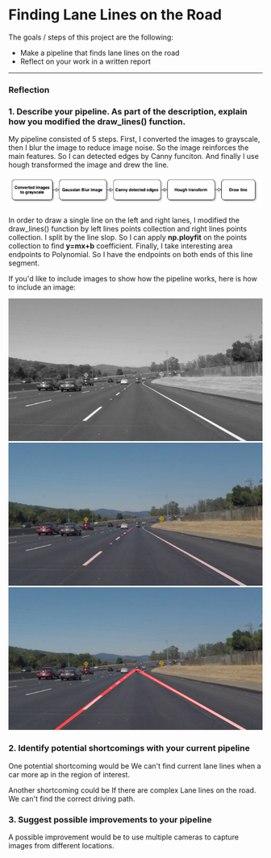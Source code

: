 # **Finding Lane Lines on the Road** 

The goals / steps of this project are the following:
* Make a pipeline that finds lane lines on the road
* Reflect on your work in a written report


[//]: # (Image References)

[image1]: ./examples/grayscale.jpg "Grayscale"

---

### Reflection

### 1. Describe your pipeline. As part of the description, explain how you modified the draw_lines() function.

My pipeline consisted of 5 steps. First, I converted the images to grayscale, then I blur the image to reduce image noise. So the image reinforces the main features. So I can detected edges by Canny funciton. And finally I use hough transformed the image and drew the line.

![workflow](./examples/find_lines.jpg)

In order to draw a single line on the left and right lanes, I modified the draw_lines() function by left lines points collection and right lines points collection. I split by the line slop. So I can apply **np.ployfit** on the points collection to find  **y=mx+b** coefficient. Finally, I take interesting area endpoints to Polynomial. So I have the endpoints on both ends of this line segment.

If you'd like to include images to show how the pipeline works, here is how to include an image: 

![alt text](./test_images_output/gray_solidWhiteCurve.jpg)
![alt text](./test_images_output/line_segments_solidWhiteCurve.jpg)
![alt text](./test_images_output/lane_lines_solidWhiteCurve.jpg)


### 2. Identify potential shortcomings with your current pipeline

One potential shortcoming would be We can't find current lane lines when a car more ap in the region of interest. 

Another shortcoming could be If there are complex Lane lines on the road. We can't find the correct driving path.


### 3. Suggest possible improvements to your pipeline

A possible improvement would be to use multiple cameras to capture images from different locations.
